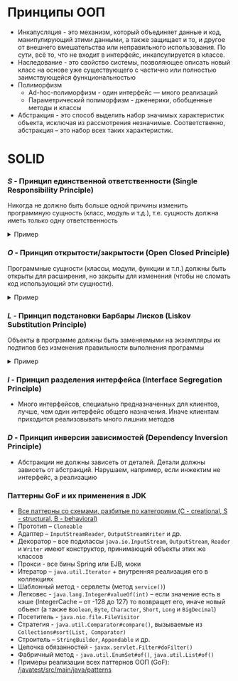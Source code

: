 # Принципы ООП
+ Инкапусляция - это механизм, который объединяет данные и код, манипулирующий зтими данными, а также защищает и то, и другое от внешнего вмешательства или неправильного использования. По сути, всё то, что не входит в интерфейс, инкапсулируется в классе.
+ Наследование - это свойство системы, позволяющее описать новый класс на основе уже существующего с частично или полностью заимствующейся функциональностью
+ Полиморфизм
    + Ad-hoc-полиморфизм - один интерфейс — много реализаций
    + Параметрический полиморфизм - дженерики, обобщенные методы и классы
+ Абстракция - это способ выделить набор значимых характеристик объекта, исключая из рассмотрения незначимые. Соответственно, абстракция – это набор всех таких характеристик.

# SOLID

### *S* - Принцип единственной ответственности (Single Responsibility Principle)

Никогда не должно быть больше одной причины изменить программную сущность (класс, модуль и т.д.), т.е. сущность должна иметь только одну ответственность
<details>
<summary>Пример</summary>

Представьте себе модуль, который обрабатывает заказы. Если заказ верно сформирован, он сохраняет его в базу данных и высылает письмо для подтверждения заказа:

```java
public class OrderProcessor {

    public void process(Order order){
        if (order.isValid() && save(order)) {
            sendConfirmationEmail(order);
        }
    }

    private boolean save(Order order) {
        MySqlConnection connection = new MySqlConnection("database.url");
        // сохраняем заказ в базу данных

        return true;
    }

    private void sendConfirmationEmail(Order order) {
        String name = order.getCustomerName();
        String email = order.getCustomerEmail();

        // Шлем письмо клиенту
    }
}
```
Такой модуль может измениться по трем причинам. Во-первых может стать другой логика обработки заказа, во-вторых, способ его сохранения (тип базы данных), в-третьих — способ отправки письма подтверждения (скажем, вместо email нужно отправлять SMS). 

Гораздо лучше разделить модуль на три отдельных, каждый из которых будет выполнять одну единственную функцию:
```java
public class MySQLOrderRepository {
    public boolean save(Order order) {
        MySqlConnection connection = new MySqlConnection("database.url");
        // сохраняем заказ в базу данных

        return true;
    }
}

public class ConfirmationEmailSender {
    public void sendConfirmationEmail(Order order) {
        String name = order.getCustomerName();
        String email = order.getCustomerEmail();

        // Шлем письмо клиенту
    }
}

public class OrderProcessor {
    public void process(Order order){

        MySQLOrderRepository repository = new MySQLOrderRepository();
        ConfirmationEmailSender mailSender = new ConfirmationEmailSender();

        if (order.isValid() && repository.save(order)) {
            mailSender.sendConfirmationEmail(order);
        }
    }

}
```
</details>

### *O* - Принцип открытости/закрытости (Open Closed Principle)

Программные сущности (классы, модули, функции и т.п.) должны быть открыты для расширения, но закрыты для изменения (чтобы не сломать код использующий эти сущности).
<details>
<summary>Пример</summary>

Это означает, что должна быть возможность изменять внешнее поведение класса, не внося физические изменения в сам класс. Следуя этому принципу, классы разрабатываются так, чтобы для подстройки класса к конкретным условиям применения было достаточно расширить его и переопределить некоторые функции.

Продолжая наш пример с заказом, предположим, что нам нужно выполнять какие-то действия перед обработкой заказа и после отправки письма с подтверждением. 

Вместо того, чтобы менять сам класс OrderProcessor, мы расширим его потомком OrderProcessorWithPreAndPostProcessing и добьемся решения поставленной задачи, не нарушая принцип OCP: 
```java
public class OrderProcessorWithPreAndPostProcessing extends OrderProcessor {

    @Override
    public void process(Order order) {
        beforeProcessing();
        super.process(order);
        afterProcessing();
    }

    private void beforeProcessing() {
        // Осуществим некоторые действия перед обработкой заказа
    }

    private void afterProcessing() {
        // Осуществим некоторые действия после обработки заказа
    }
}
```
</details>

### *L* - Принцип подстановки Барбары Лисков (Liskov Substitution Principle)

Объекты в программе должны быть заменяемыми на экземпляры их подтипов без изменения правильности выполнения программы
<details>
<summary>Пример</summary>

Это означает, что класс, разработанный путем расширения на основании базового класса, должен переопределять его методы так, чтобы не нарушалась функциональность с точки зрения клиента. 
То есть, если разработчик расширяет ваш класс и использует его в приложении, он не должен изменять ожидаемое поведение переопределенных методов.

Предположим у нас есть класс, который отвечает за валидацию заказа и проверяет, все ли из товаров заказа находятся на складе. 
У данного класса есть метод isValid который возвращает true или false:
```java
public class OrderStockValidator {

    public boolean isValid(Order order) {
        for (Item item : order.getItems()) {
            if (! item.isInStock()) {
                return false;
            }
        }

        return true;
    }
}
```

Также предположим, что некоторые заказы нужно валидировать иначе: проверять, все ли товары заказа находятся на складе и все ли товары упакованы. 
Для этого мы расширили класс OrderStockValidator классом OrderStockAndPackValidator:
```java
public class OrderStockAndPackValidator extends OrderStockValidator {

    @Override
    public boolean isValid(Order order) {
        for (Item item : order.getItems()) {
            if ( !item.isInStock() || !item.isPacked() ){
                throw new IllegalStateException(
                     String.format("Order %d is not valid!", order.getId())
                );
            }
        }

        return true;
    }
}
```

Однако в данном классе мы нарушили принцип LSP, так как вместо того, чтобы вернуть false, если заказ не прошел валидацию, наш метод бросает исключение IllegalStateException. Клиенты данного кода не рассчитывают на такое: они ожидают возвращения true или false. Это может привести к ошибкам в работе программы.
</details>

### *I* - Принцип разделения интерфейса (Interface Segregation Principle)
+ Много интерфейсов, специально предназначенных для клиентов, лучше, чем один интерфейс общего назначения. Иначе клиентам приходится реализовывать много лишних методов

### *D* - Принцип инверсии зависимостей (Dependency Inversion Principle)
+ Абстракции не должны зависеть от деталей. Детали должны зависеть от абстракций. Нарушаем, например, если инжектим не интерфейс, а реализацию


### Паттерны GoF и их применения в JDK
+ [Все паттерны со схемами, разбитые по категориям (C - creational, S - structural, B - behavioral)](resources/patterns_rus.pdf)
+ Прототип – `Cloneable`
+ Адаптер – `InputStreamReader`, `OutputStreamWriter` и др.
+ Декоратор – все подклассы `java.io.InputStream`, `OutputStream`, `Reader` и `Writer` имеют конструктор, принимающий объекты этих же классов
+ Прокси - все бины Spring или EJB, моки
+ Итератор – `java.util.Iterator` + внутренняя реализация его в коллекциях
+ Шаблонный метод - сервлеты (метод `service()`)
+ Легковес - `java.lang.Integer#valueOf(int)` – если значение есть в кэше (IntegerCache – от -128 до 127) то возвращет его, иначе новый объект (а также `Boolean`, `Byte`, `Character`, `Short`, `Long` и `BigDecimal`)
+ Посетитель - `java.nio.file.FileVisitor` 
+ Стратегия - `java.util.Comparator#compare()`, вызываемые из `Collections#sort(List, Comparator)`
+ Строитель – `StringBuilder`, `Appendable`  и др.
+ Цепочка обязанностей - `javax.servlet.Filter#doFilter()`
+ Фабричный метод - `java.util.EnumSet#of()`, `java.util.List#of()`
+ Примеры реализации всех паттернов ООП (GoF): [/javatest/src/main/java/patterns](../javatest/src/main/java/patterns)
